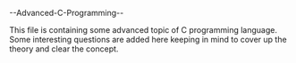 --Advanced-C-Programming--

This file is containing some advanced topic of C programming language.
Some interesting questions are added here keeping in mind to cover up the theory and clear the concept.

